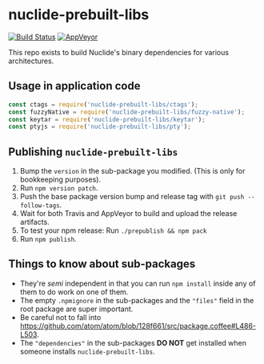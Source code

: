 # nuclide-prebuilt-libs

[![Build Status](https://travis-ci.org/facebook-atom/nuclide-prebuilt-libs.svg?branch=master)](https://travis-ci.org/facebook-atom/nuclide-prebuilt-libs)
[![AppVeyor](https://ci.appveyor.com/api/projects/status/pnsyi0iqddtpbspc?svg=true)](https://ci.appveyor.com/project/Facebook/nuclide-prebuilt-libs)

This repo exists to build Nuclide's binary dependencies for various architectures.

## Usage in application code

```js
const ctags = require('nuclide-prebuilt-libs/ctags');
const fuzzyNative = require('nuclide-prebuilt-libs/fuzzy-native');
const keytar = require('nuclide-prebuilt-libs/keytar');
const ptyjs = require('nuclide-prebuilt-libs/pty');
```

## Publishing `nuclide-prebuilt-libs`

1. Bump the `version` in the sub-package you modified. (This is only for bookkeeping purposes).
2. Run `npm version patch`.
3. Push the base package version bump and release tag with `git push --follow-tags`.
4. Wait for both Travis and AppVeyor to build and upload the release artifacts.
5. To test your npm release: Run `./prepublish && npm pack`
6. Run `npm publish`.

## Things to know about sub-packages

* They're _semi_ independent in that you can run `npm install` inside any of them to do work on one of them.
* The empty `.npmignore` in the sub-packages and the `"files"` field in the root package are super important.
* Be careful not to fall into https://github.com/atom/atom/blob/128f661/src/package.coffee#L486-L503.
* The `"dependencies"` in the sub-packages **DO NOT** get installed when someone installs `nuclide-prebuilt-libs`.
